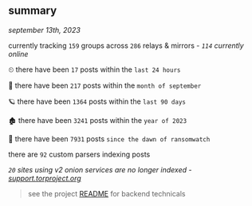
## summary
_september 13th, 2023_

currently tracking `159` groups across `286` relays & mirrors - _`114` currently online_

⏲ there have been `17` posts within the `last 24 hours`

🦈 there have been `217` posts within the `month of september`

🪐 there have been `1364` posts within the `last 90 days`

🏚 there have been `3241` posts within the `year of 2023`

🦕 there have been `7931` posts `since the dawn of ransomwatch`

there are `92` custom parsers indexing posts

_`20` sites using v2 onion services are no longer indexed - [support.torproject.org](https://support.torproject.org/onionservices/v2-deprecation/)_

> see the project [README](https://github.com/joshhighet/ransomwatch#ransomwatch--) for backend technicals
